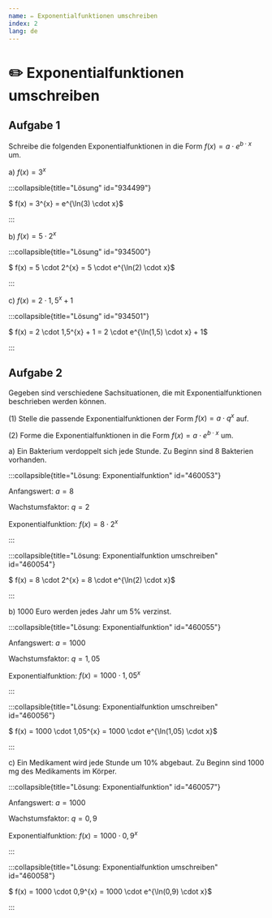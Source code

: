 ```yaml
---
name: ✏️ Exponentialfunktionen umschreiben
index: 2
lang: de
---
```


# ✏️ Exponentialfunktionen umschreiben

## Aufgabe 1

Schreibe die folgenden Exponentialfunktionen in die Form $f(x) = a \cdot e^{b \cdot x}$ um.

a) $f(x) = 3^{x}$

:::collapsible{title="Lösung" id="934499"}

$ f(x) = 3^{x} = e^{\ln(3) \cdot x}$

:::

b) $f(x) = 5 \cdot 2^{x}$

:::collapsible{title="Lösung" id="934500"}

$ f(x) = 5 \cdot 2^{x} = 5 \cdot e^{\ln(2) \cdot x}$

:::

c) $f(x) = 2 \cdot 1,5^{x} + 1$

:::collapsible{title="Lösung" id="934501"}

$ f(x) = 2 \cdot 1,5^{x} + 1 = 2 \cdot e^{\ln(1,5) \cdot x} + 1$

:::

## Aufgabe 2

Gegeben sind verschiedene Sachsituationen, die mit Exponentialfunktionen beschrieben werden können.

(1) Stelle die passende Exponentialfunktionen der Form $f(x) = a \cdot q^{x}$ auf. 

(2) Forme die Exponentialfunktionen in die Form $f(x) = a \cdot e^{b \cdot x}$ um.

a) Ein Bakterium verdoppelt sich jede Stunde. Zu Beginn sind 8 Bakterien vorhanden.

:::collapsible{title="Lösung: Exponentialfunktion" id="460053"}

Anfangswert: $a = 8$

Wachstumsfaktor: $q = 2$

Exponentialfunktion: $f(x) = 8 \cdot 2^{x}$

:::

:::collapsible{title="Lösung: Exponentialfunktion umschreiben" id="460054"}

$ f(x) = 8 \cdot 2^{x} = 8 \cdot e^{\ln(2) \cdot x}$

:::

b) 1000 Euro werden jedes Jahr um 5% verzinst.

:::collapsible{title="Lösung: Exponentialfunktion" id="460055"}

Anfangswert: $a = 1000$

Wachstumsfaktor: $q = 1,05$

Exponentialfunktion: $f(x) = 1000 \cdot 1,05^{x}$

:::

:::collapsible{title="Lösung: Exponentialfunktion umschreiben" id="460056"}

$ f(x) = 1000 \cdot 1,05^{x} = 1000 \cdot e^{\ln(1,05) \cdot x}$

:::

c) Ein Medikament wird jede Stunde um 10% abgebaut. Zu Beginn sind 1000 mg des Medikaments im Körper.

:::collapsible{title="Lösung: Exponentialfunktion" id="460057"}

Anfangswert: $a = 1000$

Wachstumsfaktor: $q = 0,9$

Exponentialfunktion: $f(x) = 1000 \cdot 0,9^{x}$

:::

:::collapsible{title="Lösung: Exponentialfunktion umschreiben" id="460058"}

$ f(x) = 1000 \cdot 0,9^{x} = 1000 \cdot e^{\ln(0,9) \cdot x}$

:::